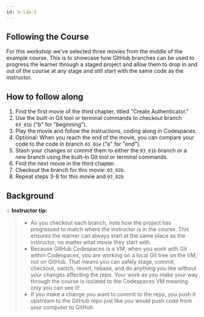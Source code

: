 ```yaml
---
id: b-lab-2
---
```


## Following the Course

For this workshop we've selected three movies from the middle of the example course. This is to showcase how GitHub branches can be used to progress the learner through a staged project and allow them to drop in and out of the course at any stage and still start with the same code as the instructor.

## How to follow along

1. Find the first movie of the third chapter, titled "Create Authenticator."
2. Use the built-in Git tool or terminal commands to checkout branch `03_01b` ("b" for "beginning").
3. Play the movie and follow the instructions, coding along in Codespaces.
4. Optional: When you reach the end of the movie, you can compare your code to the code in branch `03_01e` ("e" for "end").
5. Stash your changes or commit them to either the `03_01b` branch or a new branch using the built-in Git tool or terminal commands.
6. Find the next movie in the third chapter.
7. Checkout the branch for this movie: `03_02b`.
8. Repeat steps 3-8 for this movie and `03_02b`

## Background

💡 **Instructor tip:**

> * As you checkout each branch, note how the project has progressed to match where the instructor is in the course. This ensures the learner can always start at the same place as the instructor, no matter what movie they start with.
> * Because GitHub Codespaces is a VM, when you work with Git within Codespaces, you are working on a local Git tree on the VM, not on GitHub. That means you can safely stage, commit, checkout, switch, revert, rebase, and do anything you like without your changes affecting the repo. Your work as you make your way through the course is isolated to the Codespaces VM meaning only you can see it!
> * If you make a change you want to commit to the repo, you push it upstream to the GitHub repo just like you would push code from your computer to GitHub.